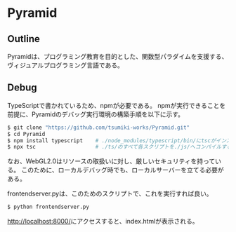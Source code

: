 # Pyramid

## Outline

Pyramidは、プログラミング教育を目的とした、関数型パラダイムを支援する、ヴィジュアルプログラミング言語である。

## Debug

TypeScriptで書かれているため、npmが必要である。
npmが実行できることを前提に、Pyramidのデバッグ実行環境の構築手順を以下に示す。

```sh
$ git clone "https://github.com/tsumiki-works/Pyramid.git"
$ cd Pyramid
$ npm install typescript    # ./node_modules/typescript/bin/にtscがインストールされる
$ npx tsc                   # ./ts/のすべて各スクリプトを./js/へコンパイルする
```

なお、WebGL2.0はリソースの取扱いに対し、厳しいセキュリティを持っている。
このために、ローカルデバッグ時でも、ローカルサーバーを立てる必要がある。

frontendserver.pyは、このためのスクリプトで、これを実行すれば良い。

```sh
$ python frontendserver.py
```

[http://localhost:8000/](http://localhost:8000/)にアクセスすると、index.htmlが表示される。